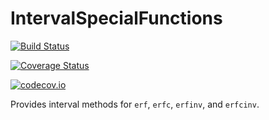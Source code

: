 # IntervalSpecialFunctions

[![Build Status](https://travis-ci.org/dpsanders/IntervalSpecialFunctions.jl.svg?branch=master)](https://travis-ci.org/dpsanders/IntervalSpecialFunctions.jl)

[![Coverage Status](https://coveralls.io/repos/dpsanders/IntervalSpecialFunctions.jl/badge.svg?branch=master&service=github)](https://coveralls.io/github/dpsanders/IntervalSpecialFunctions.jl?branch=master)

[![codecov.io](http://codecov.io/github/dpsanders/IntervalSpecialFunctions.jl/coverage.svg?branch=master)](http://codecov.io/github/dpsanders/IntervalSpecialFunctions.jl?branch=master)

Provides interval methods for `erf`, `erfc`, `erfinv`, and `erfcinv`.
